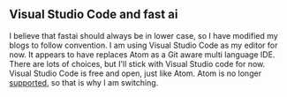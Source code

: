 ## Visual Studio Code and fast ai

I believe that fastai should always be in lower case, so I have modified my blogs to follow convention.  I am using Visual Studio Code as my editor for now.  It appears to have replaces Atom as a Git aware multi language IDE.  There are lots of choices, but I'll stick with Visual Studio code for now.   Visual Studio Code is free and open, just like Atom.  Atom is no longer [supported](https://github.blog/2022-06-08-sunsetting-atom/), so that is why I am switching. 
